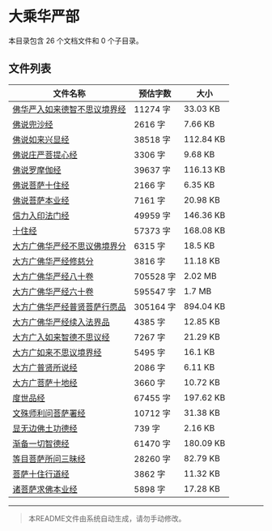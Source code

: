 # 大乘华严部

本目录包含 26 个文档文件和 0 个子目录。

## 文件列表

| 文件名称 | 预估字数 | 大小 |
|---------|---------|------|
| [佛华严入如来德智不思议境界经](佛藏/乾隆藏/大乘华严部/佛华严入如来德智不思议境界经.md) | 11274 字 | 33.03 KB |
| [佛说兜沙经](佛藏/乾隆藏/大乘华严部/佛说兜沙经.md) | 2616 字 | 7.66 KB |
| [佛说如来兴显经](佛藏/乾隆藏/大乘华严部/佛说如来兴显经.md) | 38518 字 | 112.84 KB |
| [佛说庄严菩提心经](佛藏/乾隆藏/大乘华严部/佛说庄严菩提心经.md) | 3306 字 | 9.68 KB |
| [佛说罗摩伽经](佛藏/乾隆藏/大乘华严部/佛说罗摩伽经.md) | 39637 字 | 116.13 KB |
| [佛说菩萨十住经](佛藏/乾隆藏/大乘华严部/佛说菩萨十住经.md) | 2166 字 | 6.35 KB |
| [佛说菩萨本业经](佛藏/乾隆藏/大乘华严部/佛说菩萨本业经.md) | 7161 字 | 20.98 KB |
| [信力入印法门经](佛藏/乾隆藏/大乘华严部/信力入印法门经.md) | 49959 字 | 146.36 KB |
| [十住经](佛藏/乾隆藏/大乘华严部/十住经.md) | 57373 字 | 168.08 KB |
| [大方广佛华严经不思议佛境界分](佛藏/乾隆藏/大乘华严部/大方广佛华严经不思议佛境界分.md) | 6315 字 | 18.5 KB |
| [大方广佛华严经修慈分](佛藏/乾隆藏/大乘华严部/大方广佛华严经修慈分.md) | 3816 字 | 11.18 KB |
| [大方广佛华严经八十卷](佛藏/乾隆藏/大乘华严部/大方广佛华严经八十卷.md) | 705528 字 | 2.02 MB |
| [大方广佛华严经六十卷](佛藏/乾隆藏/大乘华严部/大方广佛华严经六十卷.md) | 595547 字 | 1.7 MB |
| [大方广佛华严经普贤菩萨行愿品](佛藏/乾隆藏/大乘华严部/大方广佛华严经普贤菩萨行愿品.md) | 305164 字 | 894.04 KB |
| [大方广佛华严经续入法界品](佛藏/乾隆藏/大乘华严部/大方广佛华严经续入法界品.md) | 4385 字 | 12.85 KB |
| [大方广入如来智德不思议经](佛藏/乾隆藏/大乘华严部/大方广入如来智德不思议经.md) | 7267 字 | 21.29 KB |
| [大方广如来不思议境界经](佛藏/乾隆藏/大乘华严部/大方广如来不思议境界经.md) | 5495 字 | 16.1 KB |
| [大方广普贤所说经](佛藏/乾隆藏/大乘华严部/大方广普贤所说经.md) | 2086 字 | 6.11 KB |
| [大方广菩萨十地经](佛藏/乾隆藏/大乘华严部/大方广菩萨十地经.md) | 3660 字 | 10.72 KB |
| [度世品经](佛藏/乾隆藏/大乘华严部/度世品经.md) | 67455 字 | 197.62 KB |
| [文殊师利问菩萨署经](佛藏/乾隆藏/大乘华严部/文殊师利问菩萨署经.md) | 10712 字 | 31.38 KB |
| [显无边佛土功德经](佛藏/乾隆藏/大乘华严部/显无边佛土功德经.md) | 739 字 | 2.16 KB |
| [渐备一切智德经](佛藏/乾隆藏/大乘华严部/渐备一切智德经.md) | 61470 字 | 180.09 KB |
| [等目菩萨所问三昧经](佛藏/乾隆藏/大乘华严部/等目菩萨所问三昧经.md) | 28260 字 | 82.79 KB |
| [菩萨十住行道经](佛藏/乾隆藏/大乘华严部/菩萨十住行道经.md) | 3862 字 | 11.32 KB |
| [诸菩萨求佛本业经](佛藏/乾隆藏/大乘华严部/诸菩萨求佛本业经.md) | 5898 字 | 17.28 KB |

---

> 本README文件由系统自动生成，请勿手动修改。
